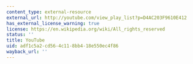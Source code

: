 ```yaml
---
content_type: external-resource
external_url: http://youtube.com/view_play_list?p=D4AC203F9610E412
has_external_license_warning: true
license: https://en.wikipedia.org/wiki/All_rights_reserved
status: ''
title: YouTube
uid: adf1c5a2-cd56-4c11-8bb4-18e550ec4f86
wayback_url: ''
---
```

